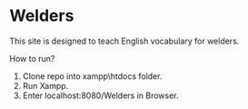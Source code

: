 # Welders
This site is designed to teach English vocabulary for welders.
<p>How to run?</p>
<ol>
  <li>Clone repo into xampp\htdocs folder.</li>
  <li>Run Xampp.</li>
  <li>Enter localhost:8080/Welders in Browser.</li>
</ol>
